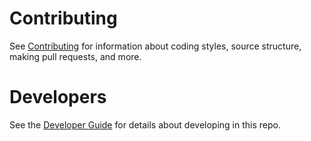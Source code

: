 # Contributing

See [Contributing](Documentation/project-docs/contributing.md) for information about coding styles, source structure, making pull requests, and more.

# Developers

See the [Developer Guide](Documentation/project-docs/developer-guide.md) for details about developing in this repo.